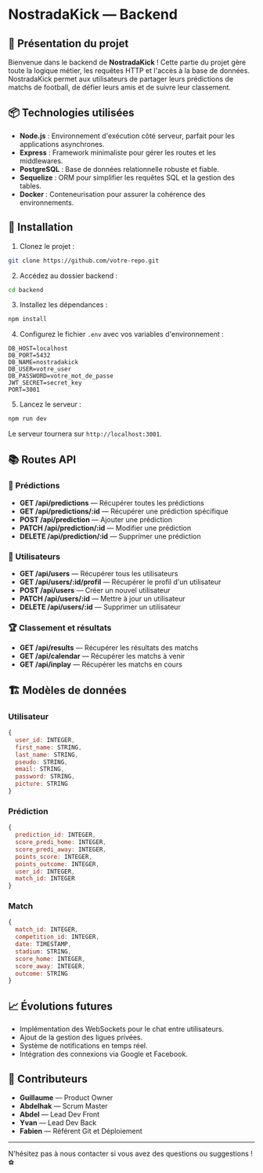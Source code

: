 # NostradaKick — Backend

## 🚀 Présentation du projet

Bienvenue dans le backend de **NostradaKick** ! Cette partie du projet gère toute la logique métier, les requêtes HTTP et l'accès à la base de données. NostradaKick permet aux utilisateurs de partager leurs prédictions de matchs de football, de défier leurs amis et de suivre leur classement.

## 📦 Technologies utilisées

- **Node.js** : Environnement d'exécution côté serveur, parfait pour les applications asynchrones.
- **Express** : Framework minimaliste pour gérer les routes et les middlewares.
- **PostgreSQL** : Base de données relationnelle robuste et fiable.
- **Sequelize** : ORM pour simplifier les requêtes SQL et la gestion des tables.
- **Docker** : Conteneurisation pour assurer la cohérence des environnements.

## 📡 Installation

1. Clonez le projet :

```bash
git clone https://github.com/votre-repo.git
```

2. Accédez au dossier backend :

```bash
cd backend
```

3. Installez les dépendances :

```bash
npm install
```

4. Configurez le fichier `.env` avec vos variables d'environnement :

```plaintext
DB_HOST=localhost
DB_PORT=5432
DB_NAME=nostradakick
DB_USER=votre_user
DB_PASSWORD=votre_mot_de_passe
JWT_SECRET=secret_key
PORT=3001
```

5. Lancez le serveur :

```bash
npm run dev
```

Le serveur tournera sur `http://localhost:3001`.

## 📚 Routes API

### 🎯 Prédictions

- **GET /api/predictions** — Récupérer toutes les prédictions
- **GET /api/predictions/:id** — Récupérer une prédiction spécifique
- **POST /api/prediction** — Ajouter une prédiction
- **PATCH /api/prediction/:id** — Modifier une prédiction
- **DELETE /api/prediction/:id** — Supprimer une prédiction

### 👥 Utilisateurs

- **GET /api/users** — Récupérer tous les utilisateurs
- **GET /api/users/:id/profil** — Récupérer le profil d'un utilisateur
- **POST /api/users** — Créer un nouvel utilisateur
- **PATCH /api/users/:id** — Mettre à jour un utilisateur
- **DELETE /api/users/:id** — Supprimer un utilisateur

### 🏆 Classement et résultats

- **GET /api/results** — Récupérer les résultats des matchs
- **GET /api/calendar** — Récupérer les matchs à venir
- **GET /api/inplay** — Récupérer les matchs en cours

## 🏗️ Modèles de données

### Utilisateur

```javascript
{
  user_id: INTEGER,
  first_name: STRING,
  last_name: STRING,
  pseudo: STRING,
  email: STRING,
  password: STRING,
  picture: STRING
}
```

### Prédiction

```javascript
{
  prediction_id: INTEGER,
  score_predi_home: INTEGER,
  score_predi_away: INTEGER,
  points_score: INTEGER,
  points_outcome: INTEGER,
  user_id: INTEGER,
  match_id: INTEGER
}
```

### Match

```javascript
{
  match_id: INTEGER,
  competition_id: INTEGER,
  date: TIMESTAMP,
  stadium: STRING,
  score_home: INTEGER,
  score_away: INTEGER,
  outcome: STRING
}
```

## 📈 Évolutions futures

- Implémentation des WebSockets pour le chat entre utilisateurs.
- Ajout de la gestion des ligues privées.
- Système de notifications en temps réel.
- Intégration des connexions via Google et Facebook.

## 🤝 Contributeurs

- **Guillaume** — Product Owner
- **Abdelhak** — Scrum Master
- **Abdel** — Lead Dev Front
- **Yvan** — Lead Dev Back
- **Fabien** — Référent Git et Déploiement

---

N'hésitez pas à nous contacter si vous avez des questions ou suggestions ! ⚽

